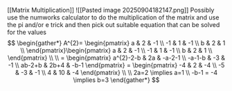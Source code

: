 [[Matrix Multiplication]] 
![[Pasted image 20250904182147.png]]
Possibly use the numworks calculator to do the multiplication of the matrix and use the pi and/or e trick and then pick out suitable equation that can be solved for the values
$$
\begin{gather*}
A^{2}= \begin{pmatrix}
a & 2 & -1 \\
-1 & 1  & -1 \\
b & 2 &  1 \\
\end{pmatrix}\begin{pmatrix}
a & 2 & -1 \\
-1 & 1  & -1 \\
b & 2 &  1 \\
\end{pmatrix} \\ \\
= \begin{pmatrix}
a^{2}-2-b & 2a & -a-2-1 \\
-a-1-b & -3 & -1 \\
ab-2+b & 2b+4 & -b-1
\end{pmatrix} = \begin{pmatrix}
-4 & 2 & -4  \\
-5 & -3 & -1 \\
4 & 10 & -4
\end{pmatrix} \\ \\
2a=2 \implies a=1 \\
-b-1 = -4 \implies b=3
\end{gather*}
$$
